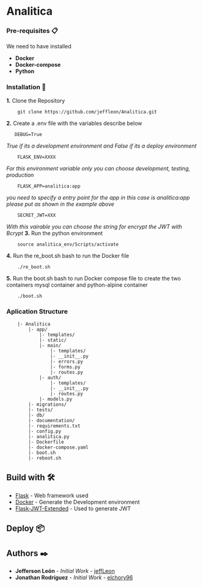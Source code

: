 # Analitica

### Pre-requisites 📋
We need to have installed

- **Docker**
- **Docker-compose**
- **Python**

### Installation 🔧
**1.** Clone the Repository
```
    git clone https://github.com/jeffleon/Analitica.git
```

**2.** Create a .env file with the variables describe below
```
   DEBUG=True
```
*True if its a development environment and False if its a deploy environment*
```
    FLASK_ENV=XXXX
```
*For this environment variable only you can choose development, testing, production*    
```
    FLASK_APP=analitica:app
```
*you need to specify a entry point for the app in this case is analitica:app please put as shown in the example above*
```
    SECRET_JWT=XXX
```
*With this vairable you can choose the string for encrypt the JWT with Bcrypt*
**3.** Run the python environment 

```
    source analitica_env/Scripts/activate
```

**4.** Run the re_boot.sh bash to run the Docker file 

```
    ./re_boot.sh
```

**5.** Run the boot.sh bash to run Docker compose file to create  the two containers mysql container and python-alpine container 

```
    ./boot.sh
```

### Aplication Structure 

```
    |- Analitica
        |- app/
            |- templates/
            |- static/
            |- main/
                |- templates/
                |- __init__.py
                |- errors.py
                |- forms.py
                |- routes.py
            |- auth/
                |- templates/
                |- __init__.py
                |- routes.py
            |- models.py
        |- migrations/
        |- tests/
        |- db/
        |- documentation/
        |- requirements.txt
        |- config.py
        |- analitica.py
        |- Dockerfile
        |- docker-compose.yaml
        |- boot.sh
        |- reboot.sh        
```
## Build with 🛠️

* [Flask](https://flask.palletsprojects.com/en/1.1.x/) - 
Web framework used
* [Docker](https://www.docker.com) - Generate the Development environment
* [Flask-JWT-Extended](https://flask-jwt-extended.readthedocs.io/en/stable/) - Used to generate JWT

## Deploy 📦

## Authors ✒️

* **Jefferson León** - *Initial Work* - [jeffLeon](https://github.com/jeffleon)
* **Jonathan Rodríguez** - *Initial Work* - [elchory96](https://github.com/elchory96)

